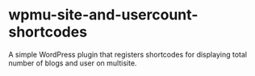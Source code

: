 # wpmu-site-and-usercount-shortcodes
A simple WordPress plugin that registers shortcodes for displaying total number of blogs and user on multisite.
